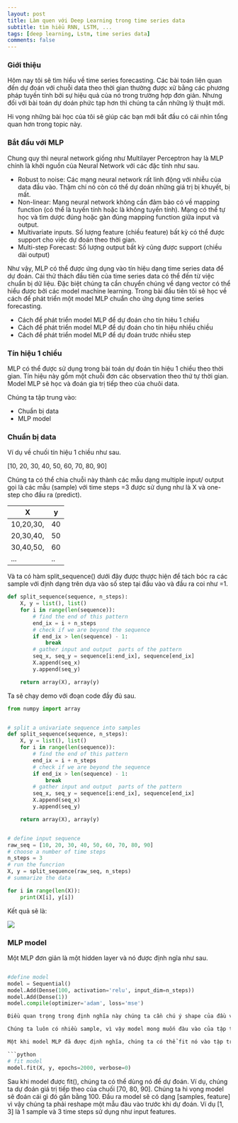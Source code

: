 ```yaml
---
layout: post
title: Làm quen với Deep Learning trong time series data
subtitle: tìm hiểu RNN, LSTM, ...
tags: [deep learning, Lstm, time series data]
comments: false
---
```


### Giới thiệu

Hôm nay tôi sẽ tìm hiểu về time series forecasting. Các bài toán liên quan đến dự đoán với chuỗi data theo thời gian thường được xử bằng các phương pháp tuyến tính bởi sự hiệu quả của nó trong trường hợp đơn giản. Nhưng đối với bài toán dự doán phức tạp hơn thì chúng ta cần những lỷ thuật mới.

Hi vọng những bài học của tôi sẽ giúp các bạn mới bắt đầu có cái nhìn tổng quan hơn trong topic này.

### Bắt đầu với MLP

Chung quy thì neural network giống như Multilayer Perceptron hay là MLP chính là khởi nguồn của Neural Network với các đặc tính như sau.

- Robust to noise: Các mạng neural network rất linh động với nhiễu của data đầu vào. Thậm chí nó còn có thể dự doán những giá trị bị khuyết, bị mất.
- Non-linear: Mạng neural network không cần đảm bảo có về mapping function (có thể là tuyến tính hoặc là không tuyến tính). Mạng có thể tự học và tìm dược đúng hoặc gàn đúng mapping function giữa input và output.
- Multivariate inputs. Số lượng feature (chiều feature) bất kỳ có thể được support cho việc dự đoán theo thời gian.
- Multi-step Forecast: Số lượng output bất kỳ cũng được support (chiều dài output)

Như vậy, MLP có thể được ứng dụng vào tín hiệu dạng time series data để dự đoán. Cái thử thách đầu tiên của time series data có thể đến từ việc chuẩn bị dữ liệu. Đặc biệt chúng ta cần chuyển chúng về dạng vector có thể hiểu được bởi các model machine learning. Trong bài đầu tiên tôi sẽ học về cách để phát triển một model MLP chuẩn cho ứng dụng time series forecasting.
- Cách để phát triển model MLP để dự đoán cho tín hiêu 1 chiều
- Cách để phát triển model MLP để dự đoán cho tín hiệu nhiều chiều
- Cách để phát triển model MLP để dự đoán trước nhiều step


### Tín hiệu 1 chiều


MLP có thể được sử dụng trong bài toán dự đoán tín hiệu 1 chiều theo thời gian. Tín hiệu này gồm một chuỗi đơn các observation theo thứ tự thời gian. Model MLP sẽ học và đoán gia trị tiếp theo của chuôi data.

Chúng ta tập trung vào:

- Chuẩn bị data
- MLP model

### Chuẩn bị data

Ví dụ về chuối tín hiệu 1 chiều như sau.

[10, 20, 30, 40, 50, 60, 70, 80, 90]

Chúng ta có thể chia chuỗi này thành các mẫu dạng multiple input/ output gọi là các mẫu (sample) với time steps =3 được sử dụng như là X và one-step cho đầu ra (predict).

|X|y|
|--|--|
|10,20,30,|40|
|20,30,40,|50|
|30,40,50,|60|
|...|..|

Và ta có hàm split_sequence() dưới đây được thược hiện để tách bóc ra các sample với định dạng trên dựa vào số step tại đầu vào và đầu ra coi như =1.

```python
def split_sequence(sequence, n_steps):
    X, y = list(), list()
    for i in range(len(sequence)):
        # find the end of this pattern
        end_ix = i + n_steps
        # check if we are beyond the sequence
        if end_ix > len(sequence) - 1:
            break
        # gather input and output  parts of the pattern
        seq_x, seq_y = sequence[i:end_ix], sequence[end_ix]
        X.append(seq_x)
        y.append(seq_y)

    return array(X), array(y)
```

Ta sẽ chạy demo với đoạn code đầy đủ sau.

```python
from numpy import array


# split a univariate sequence into samples
def split_sequence(sequence, n_steps):
    X, y = list(), list()
    for i in range(len(sequence)):
        # find the end of this pattern
        end_ix = i + n_steps
        # check if we are beyond the sequence
        if end_ix > len(sequence) - 1:
            break
        # gather input and output  parts of the pattern
        seq_x, seq_y = sequence[i:end_ix], sequence[end_ix]
        X.append(seq_x)
        y.append(seq_y)

    return array(X), array(y)


# define input sequence
raw_seq = [10, 20, 30, 40, 50, 60, 70, 80, 90]
# choose a number of time steps
n_steps = 3
# run the funcrion
X, y = split_sequence(raw_seq, n_steps)
# summarize the data

for i in range(len(X)):
    print(X[i], y[i])

```

Kết quả sẽ là:

![](https://raw.githubusercontent.com/quanap5/quanap5.github.io/master/img/mlp_01.JPG)

### MLP model

Một MLP đơn giản là một hidden layer và nó được định ngĩa như sau.

```python

#define model
model = Sequential()
model.Add(Dense(100, activation='relu', input_dim=n_steps))
model.Add(Dense(1))
model.compile(optimizer='adam', loss='mse')

Điều quan trọng trong định nghĩa này chúng ta cần chú ý shape của đầu vào. Cái này chính là chiều của đầu vào bằng đúng time step mà chúng ta đã định nghĩa ở phan split data. Về mặt kỹ thuật model sẽ nhìn mỗi input đầu vào dưới dạng các feature thay cho các giá trị các cac time step khác nhau của chuỗi.

Chúng ta luôn có nhiều sample, vì vậy model mong muốn đàu vào của tập training phải có dạng hay la shape: [samples, features]. Quay lại phần trước ở khâu chuẩn bị data, ta có X thỏa mãn định dạng này và sẵn sàng cho việc học và modeling. Tiếp theo là model được fit với việc sử dụng adam vesion (thuật toán stochatic gradient descent rất hiệu quả) và với phương pháp tối uuw là 'mse' mean square eror đóng vai trò là hàm loss function.

Một khi model MLP đã được định nghĩa, chúng ta có thể fit nó vào tập training data.

```python
# fit model
model.fit(X, y, epochs=2000, verbose=0)
```

Sau khi model được fit(), chúng ta có thể dùng nó để dự đoán. Ví dụ, chúng ta dự đoán giá trị tiếp theo của chuối [70, 80, 90]. Chúng ta hi vọng model sẽ đoán cái gì đó gần bằng 100. Đầu ra model sẽ có dạng [samples, feature] vì vậy chúng ta phải reshape một mẫu đàu vào trước khi dự đoán. Ví dụ [1, 3] là 1 sample và 3 time steps sử dụng như input features.

